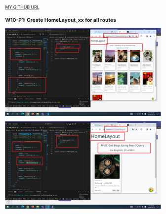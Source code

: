 [MY GITHUB URL](https://github.com/soso1554848/1122-wp2-2N_31)

### W10-P1: Create HomeLayout_xx for all routes

![](w10-p1-1.png)

![](w10-p1-2.png)
